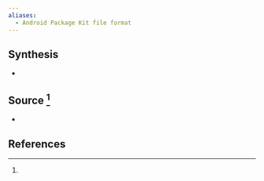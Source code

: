 ```yaml
---
aliases:
  - Android Package Kit file format
---
```

## Synthesis
- 
## Source [^1]
- 
## References

[^1]: